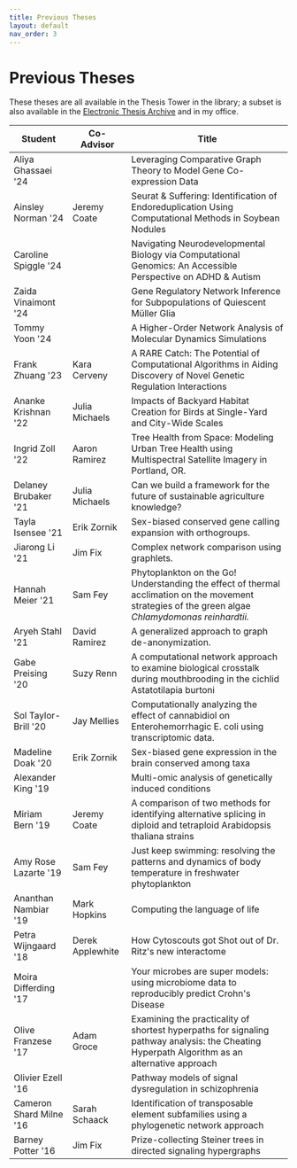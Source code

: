 ```yaml
---
title: Previous Theses
layout: default
nav_order: 3
---
```


# Previous Theses 
These theses are all available in the Thesis Tower in the library; a subset is also available in the [Electronic Thesis Archive](https://rdc.reed.edu/c/etheses/home/) and in my office.

| Student | Co-Advisor | Title |
| -- | -- | -- |
| Aliya Ghassaei '24 |  | Leveraging Comparative Graph Theory to Model Gene Co-expression Data |
| Ainsley Norman '24 | Jeremy Coate | Seurat & Suffering: Identification of Endoreduplication Using Computational Methods in Soybean Nodules | 
| Caroline Spiggle '24 |  | Navigating Neurodevelopmental Biology via Computational Genomics: An Accessible Perspective on ADHD & Autism |
| Zaida Vinaimont '24 | | Gene Regulatory Network Inference for Subpopulations of Quiescent Müller Glia | 
| Tommy Yoon '24 | | A Higher-Order Network Analysis of Molecular Dynamics Simulations | 
| Frank Zhuang '23 | Kara Cerveny | A RARE Catch: The Potential of Computational Algorithms in Aiding Discovery of Novel Genetic Regulation Interactions |
| Ananke Krishnan '22 | Julia Michaels  | Impacts of Backyard Habitat Creation for Birds at Single-Yard and City-Wide Scales |
| Ingrid Zoll '22 | Aaron Ramirez  | Tree Health from Space: Modeling Urban Tree Health using Multispectral Satellite Imagery in Portland, OR. |
| Delaney Brubaker '21 | Julia Michaels  | Can we build a framework for the future of sustainable agriculture knowledge? |
| Tayla Isensee '21 | Erik Zornik  | Sex-biased conserved gene calling expansion with orthogroups. |
| Jiarong Li '21 | Jim Fix  | Complex network comparison using graphlets. | 
| Hannah Meier '21 | Sam Fey   | Phytoplankton on the Go! Understanding the effect of thermal acclimation on the movement strategies of the green algae *Chlamydomonas reinhardtii.* |
| Aryeh Stahl '21 | David Ramirez | A generalized approach to graph de-anonymization. | 
Gabe Preising '20 | Suzy Renn  | A computational network approach to examine biological crosstalk during mouthbrooding in the cichlid Astatotilapia burtoni |
| Sol Taylor-Brill '20 | Jay Mellies  | Computationally analyzing the effect of cannabidiol on Enterohemorrhagic E. coli using transcriptomic data. |
| Madeline Doak '20 | Erik Zornik  | Sex-biased gene expression in the brain conserved among taxa |
Alexander King '19  | | Multi-omic analysis of genetically induced conditions |
| Miriam Bern '19| Jeremy Coate  | A comparison of two methods for identifying alternative splicing in diploid and tetraploid Arabidopsis thaliana strains |
| Amy Rose Lazarte  '19 | Sam Fey | Just keep swimming: resolving the patterns and dynamics of body temperature in freshwater phytoplankton |
| Ananthan Nambiar '19 | Mark Hopkins  | Computing the language of life |
| Petra Wijngaard '18 |  Derek Applewhite  | How Cytoscouts got Shot out of Dr. Ritz's new interactome |
| Moira Differding '17 | |  Your microbes are super models: using microbiome data to reproducibly predict Crohn's Disease |
| Olive Franzese '17 | Adam Groce   | Examining the practicality of shortest hyperpaths for signaling pathway analysis: the Cheating Hyperpath Algorithm as an alternative approach |
| Olivier Ezell '16  | | Pathway models of signal dysregulation in schizophrenia |
| Cameron Shard Milne '16 | Sarah Schaack  | Identification of transposable element subfamilies using a phylogenetic network approach |
| Barney Potter '16 | Jim Fix  | Prize-collecting Steiner trees in directed signaling hypergraphs |